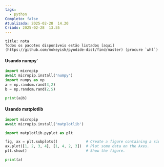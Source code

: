 ```yaml
---
tags:
  - python
Completo: false
Atualizado: 2025-02-28  14.20
Criado: 2025-02-28  13.55
---
```

```ad-summary
title: nota
Todos os pacotes disponíveis estão listados [aqui](https://github.com/mokeyish/pyodide-dist/find/master) (procure `whl`)

```


#### Usando numpy`

```python file:test.py fold
import micropip
await micropip.install('numpy')  
import numpy as np
a = np.random.rand(3,2)
b = np.random.rand(2,5)

print(a@b)
```

#### Usando matplotlib
```python
import micropip
await micropip.install('matplotlib')

import matplotlib.pyplot as plt

fig, ax = plt.subplots()             # Create a figure containing a single Axes.
ax.plot([1, 2, 3, 4], [1, 4, 2, 3])  # Plot some data on the Axes.
plt.show()                           # Show the figure.
```



```python
print(a)
```
